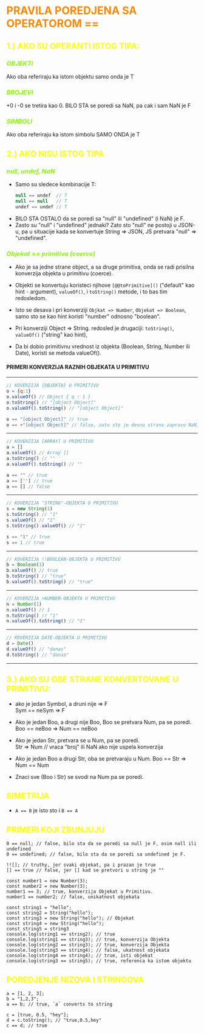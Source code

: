 # PRAVILA POREDJENA SA OPERATOROM ==  

## 1.) AKO SU OPERANTI ISTOG TIPA:

### OBJEKTI
Ako oba referiraju ka istom objektu samo onda je T

### BROJEVI
+0 i -0 se tretira kao 0.
BILO STA se poredi sa NaN, pa cak i sam NaN je F

### SIMBOLI
Ako oba referiraju ka istom simbolu SAMO ONDA je T

## 2.) AKO NISU ISTOG TIPA

### null, undef, NaN
- Samo su sledece kombinacije T:  
	```js
	null == undef  // T
	null == null   // T
	undef == undef // T   
	```
- BILO STA OSTALO da se poredi sa "null" ili "undefined" (i NaN) je F.  
- Zasto su "null" i "undefined" jednaki? Zato sto "null" ne postoji u JSON-u, pa u situacije kada se konvertuje String => JSON, JS pretvara "null" => "undefined".

### Objekat == primitiva (coerce)
- Ako je sa jedne strane object, a sa druge primitiva, onda se radi prisilna konverzija objekta u primitivu (coerce).  

- Objekti se konvertuju koristeci njihove `[@@toPrimitive]()` ("default" kao hint - argument), `valueOf()`, i `toString()` metode, i to bas tim redosledom.  

- Isto se desava i pri konverziji `Objkat => Number`, `Objekat => Boolean`, samo sto se kao hint koristi "number" odnosno "boolean".

- Pri konverziji Object => String. redosled je drugaciji: `toString()`, `valueOf()` ("string" kao hint), 

- Da bi dobio primitivnu vrednost iz objekta (Boolean, String, Number ili Date), koristi se metoda valueOf().

#### PRIMERI KONVERZIJA RAZNIH OBJEKATA U PRIMITIVU
--------------------------------------
```js
// KOVERZIJA {OBJEKTA} U PRIMITIVU
o = {q:1}
o.valueOf() // Object { q : 1 }
o.toString() // "[object Object]"
o.valueOf().toString() // "[object Object]"

o == "[object Object]" // true
o == +"[object Object]" // false, zato sto je desna strana zapravo NaN, a poredjenja sa NaN uvek daje F
````
---------------------------------------
```js
// KOVERZIJA [ARRAY] U PRIMITIVU
a = []
a.valueOf() // Array []
a.toString() // ""
a.valueOf().toString() // ""

a == "" // true
a == [''] // true
a == [] // false
````
---------------------------------------
```js
// KOVERZIJA "STRING"-OBJEKTA U PRIMITIVU
s = new String(1)
s.toString() // "1"
s.valueOf() // "1"
s.toString().valueOf() // "1"

s == "1" // true
s == 1 // true
````
---------------------------------------
```js
// KOVERZIJA !!BOOLEAN-OBJEKTA U PRIMITIVU
b = Boolean(1)
b.valueOf() // true
b.toString() // "true"
b.valueOf().toString() // "true"
````
--------------------------------------- 
```js
// KOVERZIJA +NUMBER-OBJEKTA U PRIMITIVU 
n = Number(1)
n.valueOf() // 1
n.toString() // "1"
n.valueOf().toString() // "1"
````
---------------------------------------
```js
// KOVERZIJA DATE-OBJEKTA U PRIMITIVU
d = Date()
d.valueOf() // "danas"
d.toString() // "danas"
````
---------------------------------------

## 3.) AKO SU OBE STRANE KONVERTOVANE U PRIMITIVU:

- ako je jedan Symbol, a druni nije => F  
Sym == neSym => F   

- Ako je jedan Boo, a drugi nije Boo, Boo se pretvara Num, pa se poredi.  
Boo == neBoo   =>   Num == neBoo

- Ako je jedan Str, pretvara se u Num, pa se poredi.  
Str => Num // vraca "broj" ili NaN ako nije uspela konverzija

- Ako je jedan Boo a drugi Str, oba se pretvaraju u Num.
Boo == Str   =>   Num == Num   

- Znaci sve (Boo i Str) se svodi na Num pa se poredi.  

## SIMETRIJA

- `A == B` je isto sto i `B == A`

## PRIMERI KOJI ZBUNJUJU

```JS
0 == null; // false, bilo sta da se poredi sa null je F, osim null ili undefined  
0 == undefined; // false, bilo sta da se poredi sa undefined je F.  
````

```JS
!![]; // truthy, jer svaki objekat, pa i prazan je true
[] == true // false, jer [] kad se pretvori u string je ""
````

```JS
const number1 = new Number(3);
const number2 = new Number(3);
number1 == 3; // true, konverzija Objekat u Primitivu.
number1 == number2; // false, unikatnost objekata
```

```JS
const string1 = "hello";
const string2 = String("hello");
const string3 = new String("hello"); // Objekat
const string4 = new String("hello");
const string5 = string3
console.log(string1 == string2); // true
console.log(string1 == string3); // true, konverzija Objekta
console.log(string2 == string3); // true, konverzija Objekta
console.log(string3 == string4); // false, ukatnost objekata
console.log(string4 == string4); // true, isti objekat
console.log(string3 == string5); // true, referenca ka istom objektu
```

## POREDJENJE NIZOVA I STRINGOVA

```JS
a = [1, 2, 3];
b = "1,2,3";
a == b; // true, `a` converts to string

c = [true, 0.5, "hey"];
d = c.toString(); // "true,0.5,hey"
c == d; // true
```

<STYLE>
	h1 {color:#f80; font-weight: 700}
	h2 {color:#ff0}
	h3 {color:#8f0;font-style: italic;]}
</STYLE>